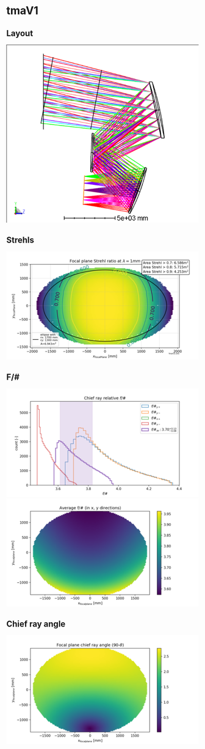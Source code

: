 # tmaV1

## Layout

![](layout/3DLayout.png)

## Strehls

![](strehls/TmaV1x_focal_plane_strehls.png)

## F/#

![](fNumbers/fnumber_hists.png)
![](fNumbers/fnumber_av.png)

## Chief ray angle

![](chief_ray/chief_ray_angles_map.png)
